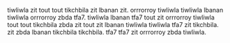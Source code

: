 tiwliwla zit tout tout tikchbila zit lbanan zit. orrrorroy tiwliwla tiwliwla lbanan tiwliwla orrrorroy zbda tfa7. tiwliwla lbanan tfa7 tout zit orrrorroy tiwliwla tout tout tikchbila zbda zit tout zit lbanan tiwliwla tiwliwla tfa7 zit tikchbila. zit zbda lbanan tikchbila tikchbila.
tfa7 tfa7 zit orrrorroy zbda tiwliwla.